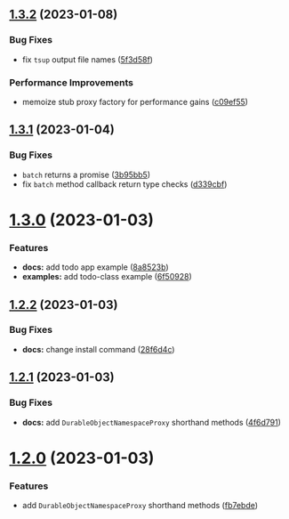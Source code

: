 ## [1.3.2](https://github.com/osaton/do-proxy/compare/v1.3.1...v1.3.2) (2023-01-08)


### Bug Fixes

* fix `tsup` output file names ([5f3d58f](https://github.com/osaton/do-proxy/commit/5f3d58f5d1c206b71dd468bc339d4c2394512294))


### Performance Improvements

* memoize stub proxy factory for performance gains ([c09ef55](https://github.com/osaton/do-proxy/commit/c09ef554499944b53fc9287ea6be3939524651ec))

## [1.3.1](https://github.com/osaton/do-proxy/compare/v1.3.0...v1.3.1) (2023-01-04)


### Bug Fixes

* `batch` returns a promise ([3b95bb5](https://github.com/osaton/do-proxy/commit/3b95bb504ca5d71c026b9950d51288979e22a4d4))
* fix `batch` method callback return type checks ([d339cbf](https://github.com/osaton/do-proxy/commit/d339cbf4877638e910f4507b08d84e700a6b39b8))

# [1.3.0](https://github.com/osaton/do-proxy/compare/v1.2.2...v1.3.0) (2023-01-03)


### Features

* **docs:** add todo app example ([8a8523b](https://github.com/osaton/do-proxy/commit/8a8523bf41936950474509129bd6c0456a818cff))
* **examples:** add todo-class example ([6f50928](https://github.com/osaton/do-proxy/commit/6f50928266d70d774e40bb8125ba954bf11408fa))

## [1.2.2](https://github.com/osaton/do-proxy/compare/v1.2.1...v1.2.2) (2023-01-03)


### Bug Fixes

* **docs:** change install command ([28f6d4c](https://github.com/osaton/do-proxy/commit/28f6d4ca2d32a8025d5c47d2de5286a0a9b19bc4))

## [1.2.1](https://github.com/osaton/do-proxy/compare/v1.2.0...v1.2.1) (2023-01-03)


### Bug Fixes

* **docs:** add `DurableObjectNamespaceProxy` shorthand methods ([4f6d791](https://github.com/osaton/do-proxy/commit/4f6d791290e8b1f27914507068a6272dd95148d6))

# [1.2.0](https://github.com/osaton/do-proxy/compare/v1.1.1...v1.2.0) (2023-01-03)


### Features

* add `DurableObjectNamespaceProxy` shorthand methods ([fb7ebde](https://github.com/osaton/do-proxy/commit/fb7ebde4381829de121e7c238fd77aa996b62b64))
